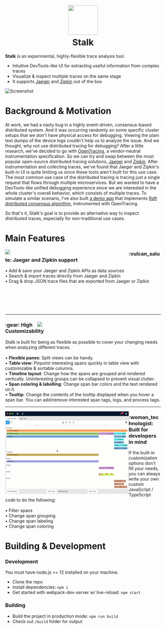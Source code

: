 <h1 align="center">
  <img width="96" height="96" src="./assets/icons/128x128.png"> <br/>
  Stalk
</h1>

**Stalk** is an experimental, highly-flexible trace analysis tool.

- Intuitive DevTools-like UI for extracting useful information from complex traces
- Visualize & inspect multiple traces on the same stage
- It supports [Jaeger](https://www.jaegertracing.io/) and [Zipkin](https://zipkin.io/) out of the box

![Screenshot](./docs/readme-images/screenshot.png)

# Background & Motivation

At work, we had a nasty bug in a highly event-driven, consensus-based distributed system. And it was occurring randomly on some specific cluster setups that we don't have physical access for debugging. Viewing the plain text dumps of the device logs couldn't help us to analyze the issue. And we thought, why not use distributed tracing for debugging? After a little research, we've decided to go with [OpenTracing](https://opentracing.io/), a vendor-neutral instrumentation specification. So we can try and swap between the most popular open-source distributed tracing solutions, [Jaeger](https://www.jaegertracing.io/) and [Zipkin](https://zipkin.io/). After instrumentation and collecting traces, we've found that Jaeger and Zipkin's built-in UI is quite limiting us since these tools aren't built for this use case. The most common use case of the distributed tracing is tracing just a single request that flows through multiple microservices. But we wanted to have a DevTools-like unified debugging experience since we are interested in the whole cluster's overall behavior, which consists of multiple traces. To simulate a similar scenario, I've also built [a demo app](https://github.com/dgurkaynak/stalk-demo-raft-consensus) that implements [Raft distributed consensus algorithm](https://en.wikipedia.org/wiki/Raft_(computer_science)), instrumented with OpenTracing.

So that's it, Stalk's goal is to provide an alternative way to inspect distributed traces, especially for non-traditional use cases.

# Main Features

<img align="left" width="400" height="auto" src="./docs/readme-images/trace-search.png">
<div>
  <h3>:vulcan_salute: Jaeger and Zipkin support</h3>
  <div>
    • Add & save your Jaeger and Zipkin APIs as data sources
  </div>
  <div>
    • Search & import traces directly from Jaeger and Zipkin
  </div>
  <div>
    • Drag & drop JSON trace files that are exported from Jaeger or Zipkin
  </div>
</div>

<br/>
<br/>
<br/>
<br/>
<br/>

<hr/>

<div>
  <img align="right" width="400" height="auto" src="./docs/readme-images/highly-customizability.gif">
  <h3>:gear: High Customizability</h3>
  Stalk is built for being as flexible as possible to cover your changing needs when analyzing different traces.
  <br />
  <br />
  <div>
    • <strong>Flexible panes</strong>: Split views can be handy.
  </div>
  <div>
    • <strong>Table view</strong>: Pinpoint interesting spans quickly in table view with customizable & sortable columns.
  </div>
  <div>
    • <strong>Timeline layout</strong>: Change how the spans are grouped and rendered vertically. Uninteresting groups can be collapsed to prevent visual clutter.
  </div>
  <div>
    • <strong>Span coloring & labelling</strong>: Change span bar colors and the text rendered on it.
  </div>
  <div>
    • <strong>Tooltip</strong>: Change the contents of the tooltip displayed when you hover a span bar. You can add/remove interested span tags, logs, and process tags.
  </div>
</div>

<hr/>

<img align="left" width="400" height="auto" src="./docs/readme-images/custom-code.gif">
<div>
  <h3>:woman_technologist: Built for developers in mind</h3>
  If the built-in customization options don't fill your needs, you can always write your own
  custom JavaScript / TypeScript code to do the following:
  <br />
  <br />
  <div>
    • Filter spans
  </div>
  <div>
    • Change span grouping
  </div>
  <div>
    • Change span labeling
  </div>
  <div>
    • Change span coloring
  </div>
</div>

# Building & Development

### Development

You must have node.js >= 12 installed on your machine.

- Clone the repo
- Install dependencies: `npm i`
- Get started with webpack-dev-server w/ live-reload: `npm start`

### Building

- Build the project in production mode: `npm run build`
- Check out `/build` folder for output
